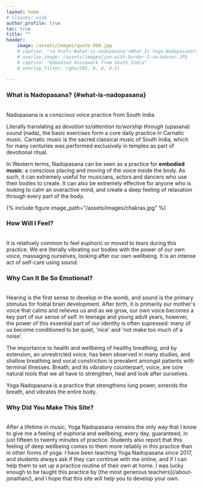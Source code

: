 ```yaml
---
layout: home
# classes: wide
author_profile: true
toc: true
title: ""
header:
    image: /assets/images/quote-960.jpg
    # caption: "<a href='#what-is-nadopasana'>What Is Yoga Nadopasana?</a>"
    # overlay_image: /assets/images/jon-with-border-1-sm-banner.JPG
    # caption: "Embodied Voicework from South India"
    # overlay_filter: rgba(205, 0, 0, 0.5)
  
---
```

<!-- {% include figure image_path="/assets/images/quote.jpg" alt="image of Saint Thyagaraja" %} -->

### What is Nadopasana? {#what-is-nadopasana}
<br>
Nadopasana is a conscious voice practice from South India.

Literally translating as *devotion to/attention to/worship through* (upasana)  *sound* (nada), the basic exercises form a core daily practice in Carnatic music. Carnatic music is the sacred classical music of South India, which for many centuries was performed exclusively in temples as part of devotional ritual.

In Western terms, Nadopasana can be seen as a practice for <b>embodied music</b>: a conscious placing and moving of the voice inside the body. As such, it can extremely useful for musicians, actors and dancers who use their bodies to create. It can also be extremely effective for anyone who is looking to calm an overactive mind, and create a deep feeling of relaxation through every part of the body.

{% include figure image_path="/assets/images/chakras.jpg"  %}

### How Will I Feel?
<br>
It is relatively common to feel euphoric or moved to tears during this practice. We are literally vibrating our bodies with the power of our own voice, massaging ourselves, looking after our own wellbeing. It is an intense act of self-care using sound.

### Why Can It Be So Emotional?
<br>
Hearing is the first sense to develop in the womb, and sound is the primary stimulus for foetal brain development. After birth, it is primarily our mother's voice that calms and relieves us and as we grow, our own voice becomes a key part of our sense of self. In teenage and young adult years, however, the power of this essential part of our identity is often supressed: many of us become conditioned to be quiet, 'nice' and 'not make too much of a noise'. 

The importance to health and wellbeing of healthy breathing, and by extension, an unrestricted voice, has been observed in many studies, and shallow breathing and vocal constriction is prevalent amongst patients with terminal illnesses. Breath, and its vibratory counterpart, voice, are core natural tools that we all have to strengthen, heal and look after ourselves.

Yoga Nadopasana is a practice that strengthens lung power, extends the breath, and vibrates the entire body. 

### Why Did You Make This Site?
<br>
After a lifetime in music, Yoga Nadopasana remains the only way that I know to give me a feeling of euphoria and wellbeing, every day, guaranteed, in just fifteen to twenty minutes of practice. Students also report that this feeling of deep wellbeing comes to them more reliably in this practice than in other forms of yoga. I have been teaching Yoga Nadopasana since 2017, and students always ask if they can continue with me online, and if I can help them to set up a practice routine of their own at home. I was lucky enough to be taught this practice by [the most generous teachers](/about-jonathan/), and I hope that this site will help you to develop your own. 
